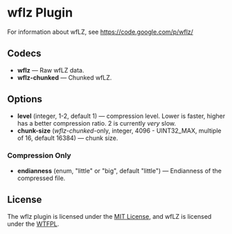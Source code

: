 # wflz Plugin #

For information about wfLZ, see https://code.google.com/p/wflz/

## Codecs ##

- **wflz** — Raw wfLZ data.
- **wflz-chunked** — Chunked wfLZ.

## Options ##

- **level** (integer, 1-2, default 1) — compression level.  Lower is
  faster, higher has a better compression ratio.  2 is currently
  *very* slow.
- **chunk-size** (*wflz-chunked*-only, integer, 4096 - UINT32_MAX,
  multiple of 16, default 16384) — chunk size.

### Compression Only ###

- **endianness** (enum, "little" or "big", default "little") —
  Endianness of the compressed file.

## License ##

The wflz plugin is licensed under the [MIT
License](http://opensource.org/licenses/MIT), and wfLZ is licensed
under the [WTFPL](http://www.wtfpl.net/).
